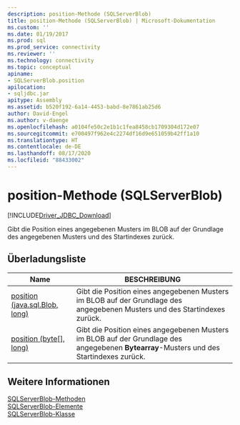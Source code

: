 ```yaml
---
description: position-Methode (SQLServerBlob)
title: position-Methode (SQLServerBlob) | Microsoft-Dokumentation
ms.custom: ''
ms.date: 01/19/2017
ms.prod: sql
ms.prod_service: connectivity
ms.reviewer: ''
ms.technology: connectivity
ms.topic: conceptual
apiname:
- SQLServerBlob.position
apilocation:
- sqljdbc.jar
apitype: Assembly
ms.assetid: b520f192-6a14-4453-babd-8e7861ab25d6
author: David-Engel
ms.author: v-daenge
ms.openlocfilehash: a0104fe50c2e1b1c1fea8458cb1709304d172e07
ms.sourcegitcommit: e700497f962e4c2274df16d9e651059b42ff1a10
ms.translationtype: HT
ms.contentlocale: de-DE
ms.lasthandoff: 08/17/2020
ms.locfileid: "88433002"
---
```

# <a name="position-method-sqlserverblob"></a>position-Methode (SQLServerBlob)
[!INCLUDE[Driver_JDBC_Download](../../../includes/driver_jdbc_download.md)]

  Gibt die Position eines angegebenen Musters im BLOB auf der Grundlage des angegebenen Musters und des Startindexes zurück.  
  
## <a name="overload-list"></a>Überladungsliste  
  
|Name|BESCHREIBUNG|  
|----------|-----------------|  
|[position (java.sql.Blob, long)](../../../connect/jdbc/reference/position-method-java-sql-blob-long.md)|Gibt die Position eines angegebenen Musters im BLOB auf der Grundlage des angegebenen Musters und des Startindexes zurück.|  
|[position (byte&#91;&#93;, long)](../../../connect/jdbc/reference/position-method-byte-long.md)|Gibt die Position eines angegebenen Musters im BLOB auf der Grundlage des angegebenen **Bytearray**-Musters und des Startindexes zurück.|  
  
## <a name="see-also"></a>Weitere Informationen  
 [SQLServerBlob-Methoden](../../../connect/jdbc/reference/sqlserverblob-methods.md)   
 [SQLServerBlob-Elemente](../../../connect/jdbc/reference/sqlserverblob-members.md)   
 [SQLServerBlob-Klasse](../../../connect/jdbc/reference/sqlserverblob-class.md)  
  
  
